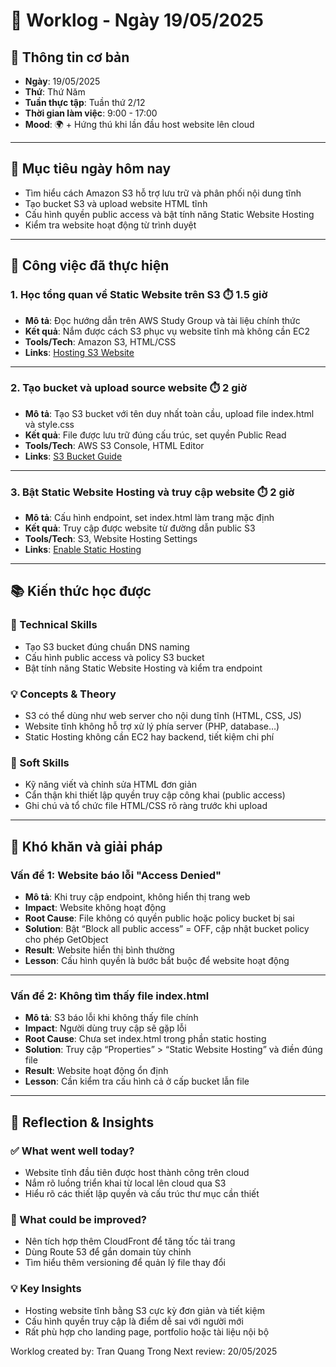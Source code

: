 # 📘 Worklog - Ngày 19/05/2025

## 📅 Thông tin cơ bản

- **Ngày**: 19/05/2025  
- **Thứ**: Thứ Năm  
- **Tuần thực tập**: Tuần thứ 2/12  
- **Thời gian làm việc**: 9:00 - 17:00  
- **Mood**: 🌍 + Hứng thú khi lần đầu host website lên cloud

---

## 🎯 Mục tiêu ngày hôm nay

- Tìm hiểu cách Amazon S3 hỗ trợ lưu trữ và phân phối nội dung tĩnh
- Tạo bucket S3 và upload website HTML tĩnh
- Cấu hình quyền public access và bật tính năng Static Website Hosting
- Kiểm tra website hoạt động từ trình duyệt

---

## 💼 Công việc đã thực hiện

### 1. Học tổng quan về Static Website trên S3 ⏱️ 1.5 giờ

- **Mô tả**: Đọc hướng dẫn trên AWS Study Group và tài liệu chính thức
- **Kết quả**: Nắm được cách S3 phục vụ website tĩnh mà không cần EC2
- **Tools/Tech**: Amazon S3, HTML/CSS
- **Links**: [Hosting S3 Website](https://000057.awsstudygroup.com/vi/)

---

### 2. Tạo bucket và upload source website ⏱️ 2 giờ

- **Mô tả**: Tạo S3 bucket với tên duy nhất toàn cầu, upload file index.html và style.css
- **Kết quả**: File được lưu trữ đúng cấu trúc, set quyền Public Read
- **Tools/Tech**: AWS S3 Console, HTML Editor
- **Links**: [S3 Bucket Guide](https://docs.aws.amazon.com/AmazonS3/latest/userguide/WebsiteHosting.html)

---

### 3. Bật Static Website Hosting và truy cập website ⏱️ 2 giờ

- **Mô tả**: Cấu hình endpoint, set index.html làm trang mặc định
- **Kết quả**: Truy cập được website từ đường dẫn public S3
- **Tools/Tech**: S3, Website Hosting Settings
- **Links**: [Enable Static Hosting](https://docs.aws.amazon.com/AmazonS3/latest/userguide/WebsiteEndpoints.html)

---

## 📚 Kiến thức học được

### 🔧 Technical Skills

- Tạo S3 bucket đúng chuẩn DNS naming
- Cấu hình public access và policy S3 bucket
- Bật tính năng Static Website Hosting và kiểm tra endpoint

### 💡 Concepts & Theory

- S3 có thể dùng như web server cho nội dung tĩnh (HTML, CSS, JS)
- Website tĩnh không hỗ trợ xử lý phía server (PHP, database…)
- Static Hosting không cần EC2 hay backend, tiết kiệm chi phí

### 🤝 Soft Skills

- Kỹ năng viết và chỉnh sửa HTML đơn giản
- Cẩn thận khi thiết lập quyền truy cập công khai (public access)
- Ghi chú và tổ chức file HTML/CSS rõ ràng trước khi upload

---

## 🚧 Khó khăn và giải pháp

### Vấn đề 1: Website báo lỗi "Access Denied"

- **Mô tả**: Khi truy cập endpoint, không hiển thị trang web
- **Impact**: Website không hoạt động
- **Root Cause**: File không có quyền public hoặc policy bucket bị sai
- **Solution**: Bật “Block all public access” = OFF, cập nhật bucket policy cho phép GetObject
- **Result**: Website hiển thị bình thường
- **Lesson**: Cấu hình quyền là bước bắt buộc để website hoạt động

---

### Vấn đề 2: Không tìm thấy file index.html

- **Mô tả**: S3 báo lỗi khi không thấy file chính
- **Impact**: Người dùng truy cập sẽ gặp lỗi
- **Root Cause**: Chưa set index.html trong phần static hosting
- **Solution**: Truy cập “Properties” > “Static Website Hosting” và điền đúng file
- **Result**: Website hoạt động ổn định
- **Lesson**: Cần kiểm tra cấu hình cả ở cấp bucket lẫn file

---

## 💭 Reflection & Insights

### ✅ What went well today?

- Website tĩnh đầu tiên được host thành công trên cloud
- Nắm rõ luồng triển khai từ local lên cloud qua S3
- Hiểu rõ các thiết lập quyền và cấu trúc thư mục cần thiết

### 🔄 What could be improved?

- Nên tích hợp thêm CloudFront để tăng tốc tải trang
- Dùng Route 53 để gắn domain tùy chỉnh
- Tìm hiểu thêm versioning để quản lý file thay đổi

### 💡 Key Insights

- Hosting website tĩnh bằng S3 cực kỳ đơn giản và tiết kiệm
- Cấu hình quyền truy cập là điểm dễ sai với người mới
- Rất phù hợp cho landing page, portfolio hoặc tài liệu nội bộ

Worklog created by: Tran Quang Trong
Next review: 20/05/2025